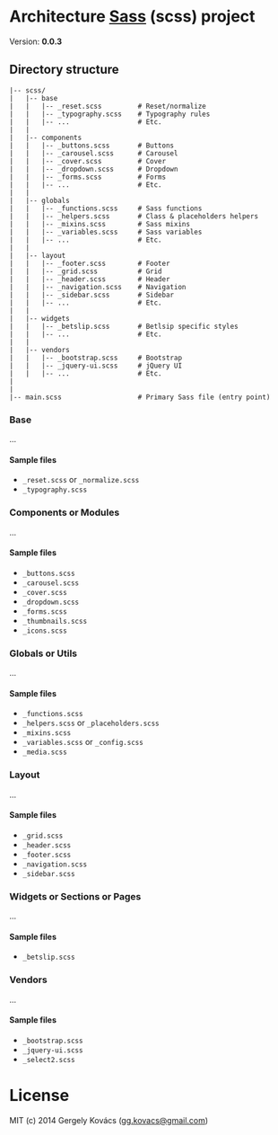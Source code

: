 # Architecture [Sass](http://sass-lang.com) (scss) project
Version: **0.0.3**

## Directory structure

    |-- scss/
    |   |-- base
    |   |   |-- _reset.scss         # Reset/normalize
    |   |   |-- _typography.scss    # Typography rules
    |   |   |-- ...                 # Etc.
    |   |
    |   |-- components
    |   |   |-- _buttons.scss       # Buttons
    |   |   |-- _carousel.scss      # Carousel
    |   |   |-- _cover.scss         # Cover
    |   |   |-- _dropdown.scss      # Dropdown
    |   |   |-- _forms.scss         # Forms
    |   |   |-- ...                 # Etc.
    |   |
    |   |-- globals
    |   |   |-- _functions.scss     # Sass functions
    |   |   |-- _helpers.scss       # Class & placeholders helpers
    |   |   |-- _mixins.scss        # Sass mixins
    |   |   |-- _variables.scss     # Sass variables
    |   |   |-- ...                 # Etc.
    |   |
    |   |-- layout
    |   |   |-- _footer.scss        # Footer
    |   |   |-- _grid.scss          # Grid
    |   |   |-- _header.scss        # Header
    |   |   |-- _navigation.scss    # Navigation
    |   |   |-- _sidebar.scss       # Sidebar
    |   |   |-- ...                 # Etc.
    |   |
    |   |-- widgets
    |   |   |-- _betslip.scss       # Betlsip specific styles
    |   |   |-- ...                 # Etc.
    |   |
    |   |-- vendors
    |   |   |-- _bootstrap.scss     # Bootstrap
    |   |   |-- _jquery-ui.scss     # jQuery UI
    |   |   |-- ...                 # Etc.
    |
    |
    |-- main.scss                   # Primary Sass file (entry point)

### Base

...

#### Sample files

- `_reset.scss` or `_normalize.scss`
- `_typography.scss`

### Components or Modules

...

#### Sample files

- `_buttons.scss`
- `_carousel.scss`
- `_cover.scss`
- `_dropdown.scss`
- `_forms.scss`
- `_thumbnails.scss`
- `_icons.scss`

### Globals or Utils

...

#### Sample files

- `_functions.scss`
- `_helpers.scss` or `_placeholders.scss`
- `_mixins.scss`
- `_variables.scss` or `_config.scss`
- `_media.scss`

### Layout

...

#### Sample files

- `_grid.scss`
- `_header.scss`
- `_footer.scss`
- `_navigation.scss`
- `_sidebar.scss`

### Widgets or Sections or Pages

...

#### Sample files

- `_betslip.scss`

### Vendors

...

#### Sample files

- `_bootstrap.scss`
- `_jquery-ui.scss`
- `_select2.scss`

# License
MIT (c) 2014 Gergely Kovács (gg.kovacs@gmail.com)
